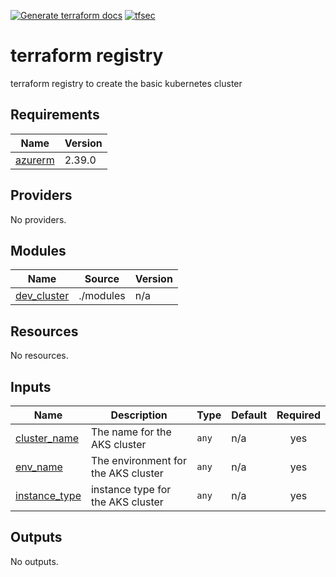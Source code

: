 [![Generate terraform docs](https://github.com/SurendraReddyWesco/terraform-azurerm-basic-cluster/actions/workflows/docs.yml/badge.svg)](https://github.com/SurendraReddyWesco/terraform-azurerm-basic-cluster/actions/workflows/docs.yml) [![tfsec](https://github.com/SurendraReddyWesco/terraform-azurerm-basic-cluster/actions/workflows/tfsec.yml/badge.svg)](https://github.com/SurendraReddyWesco/terraform-azurerm-basic-cluster/actions/workflows/tfsec.yml)

# terraform registry
terraform registry to create the basic kubernetes cluster

<!-- BEGIN_TF_DOCS -->
## Requirements

| Name | Version |
|------|---------|
| <a name="requirement_azurerm"></a> [azurerm](#requirement\_azurerm) | 2.39.0 |

## Providers

No providers.

## Modules

| Name | Source | Version |
|------|--------|---------|
| <a name="module_dev_cluster"></a> [dev\_cluster](#module\_dev\_cluster) | ./modules | n/a |

## Resources

No resources.

## Inputs

| Name | Description | Type | Default | Required |
|------|-------------|------|---------|:--------:|
| <a name="input_cluster_name"></a> [cluster\_name](#input\_cluster\_name) | The name for the AKS cluster | `any` | n/a | yes |
| <a name="input_env_name"></a> [env\_name](#input\_env\_name) | The environment for the AKS cluster | `any` | n/a | yes |
| <a name="input_instance_type"></a> [instance\_type](#input\_instance\_type) | instance type for the AKS cluster | `any` | n/a | yes |

## Outputs

No outputs.
<!-- END_TF_DOCS -->
